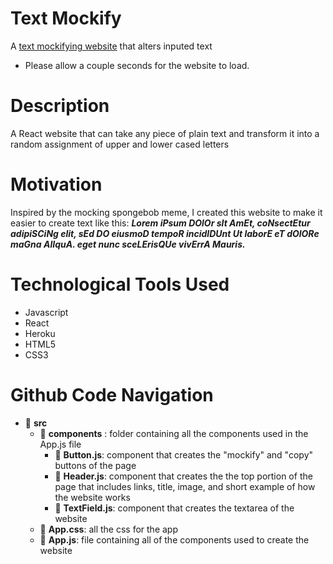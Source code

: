 # Text Mockify

A [text mockifying website](https://carlos-castillo-portfolio.herokuapp.com/) that alters inputed text
- Please allow a couple seconds for the website to load.

# Description

A React website that can take any piece of plain text and transform it into a random assignment of upper and lower cased letters 

# Motivation

Inspired by the mocking spongebob meme, I created this website to make it easier to create text like this: ***Lorem iPsum DOlOr sIt AmEt, coNsectEtur adipiSCiNg elit, sEd DO eiusmoD tempoR incidIDUnt Ut laborE eT dOlORe maGna AlIquA. eget nunc sceLErisQUe vivErrA Mauris.***

# Technological Tools Used

- Javascript
- React
- Heroku
- HTML5
- CSS3

# Github Code Navigation

- :file_folder: **src**
    - :file_folder: **components** : folder containing all the components used in the App.js file
        - :page_facing_up: **Button.js**: component that creates the "mockify" and "copy" buttons of the page
        - :page_facing_up: **Header.js**: component that creates the the top portion of the page that includes links, title, image, and short example of how the website works 
        - :page_facing_up: **TextField.js**: component that creates the textarea of the website
    - :page_facing_up: **App.css**: all the css for the app
    - :page_facing_up: **App.js**: file containing all of the components used to create the website
